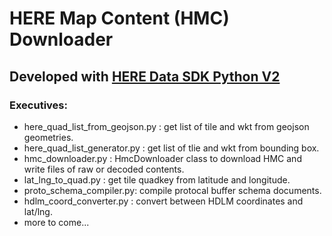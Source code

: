 # HERE Map Content (HMC) Downloader
## Developed with [HERE Data SDK Python V2](https://www.here.com/docs/bundle/data-sdk-for-python-developer-guide-v2/page/README.html)

### Executives:
* here_quad_list_from_geojson.py : get list of tile and wkt from geojson geometries.
* here_quad_list_generator.py : get list of tlie and wkt from bounding box.
* hmc_downloader.py : HmcDownloader class to download HMC and write files of raw or decoded contents.
* lat_lng_to_quad.py : get tile quadkey from latitude and longitude.
* proto_schema_compiler.py: compile protocal buffer schema documents.
* hdlm_coord_converter.py : convert between HDLM coordinates and lat/lng.
* more to come...